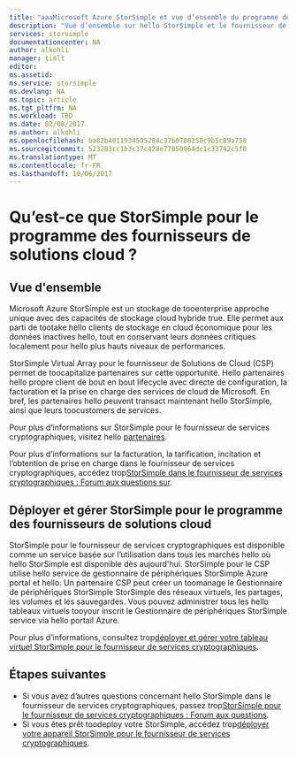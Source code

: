 ```yaml
---
title: "aaaMicrosoft Azure StorSimple et vue d’ensemble du programme de Solutions Cloud | Documents Microsoft"
description: "Vue d’ensemble sur hello StorSimple et le fournisseur de services cryptographiques pour les partenaires de StorSimple."
services: storsimple
documentationcenter: NA
author: alkohli
manager: timlt
editor: 
ms.assetid: 
ms.service: storsimple
ms.devlang: NA
ms.topic: article
ms.tgt_pltfrm: NA
ms.workload: TBD
ms.date: 02/08/2017
ms.author: alkohli
ms.openlocfilehash: ba82b4011934505284c37b0788250c9b5c89a758
ms.sourcegitcommit: 523283cc1b3c37c428e77850964dc1c33742c5f0
ms.translationtype: MT
ms.contentlocale: fr-FR
ms.lasthandoff: 10/06/2017
---
```

# <a name="what-is-storsimple-for-cloud-solutions-providers-program"></a>Qu’est-ce que StorSimple pour le programme des fournisseurs de solutions cloud ?


## <a name="overview"></a>Vue d'ensemble

Microsoft Azure StorSimple est un stockage de tooenterprise approche unique avec des capacités de stockage cloud hybride true. Elle permet aux parti de tootake hello clients de stockage en cloud économique pour les données inactives hello, tout en conservant leurs données critiques localement pour hello plus hauts niveaux de performances. 

StorSimple Virtual Array pour le fournisseur de Solutions de Cloud (CSP) permet de toocapitalize partenaires sur cette opportunité. Hello partenaires hello propre client de bout en bout lifecycle avec directe de configuration, la facturation et la prise en charge des services de cloud de Microsoft. En bref, les partenaires hello peuvent transact maintenant hello StorSimple, ainsi que leurs toocustomers de services.

Pour plus d’informations sur StorSimple pour le fournisseur de services cryptographiques, visitez hello [partenaires](http://partnercenter.microsoft.com/).

Pour plus d’informations sur la facturation, la tarification, incitation et l’obtention de prise en charge dans le fournisseur de services cryptographiques, accédez trop[StorSimple dans le fournisseur de services cryptographiques : Forum aux questions sur](storsimple-partner-csp-faq.md). 

## <a name="deploy-and-manage-storsimple-for-csp"></a>Déployer et gérer StorSimple pour le programme des fournisseurs de solutions cloud

StorSimple pour le fournisseur de services cryptographiques est disponible comme un service basée sur l’utilisation dans tous les marchés hello où hello StorSimple est disponible dès aujourd'hui. StorSimple pour le CSP utilise hello service de gestionnaire de périphériques StorSimple Azure portal et hello. Un partenaire CSP peut créer un toomanage le Gestionnaire de périphériques StorSimple StorSimple des réseaux virtuels, les partages, les volumes et les sauvegardes. Vous pouvez administrer tous les hello tableaux virtuels tooyour inscrit le Gestionnaire de périphériques StorSimple service via hello portail Azure.

Pour plus d’informations, consultez trop[déployer et gérer votre tableau virtuel StorSimple pour le fournisseur de services cryptographiques](storsimple-partner-csp-deploy.md).

## <a name="next-steps"></a>Étapes suivantes

- Si vous avez d’autres questions concernant hello StorSimple dans le fournisseur de services cryptographiques, passez trop[StorSimple pour le fournisseur de services cryptographiques : Forum aux questions](storsimple-partner-csp-faq.md).
- Si vous êtes prêt toodeploy votre StorSimple, accédez trop[déployer votre appareil StorSimple pour le fournisseur de services cryptographiques](storsimple-partner-csp-deploy.md).
